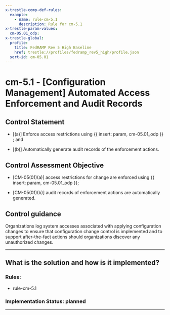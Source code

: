 ```yaml
---
x-trestle-comp-def-rules:
  example:
    - name: rule-cm-5.1
      description: Rule for cm-5.1
x-trestle-param-values:
  cm-05.01_odp:
x-trestle-global:
  profile:
    title: FedRAMP Rev 5 High Baseline
    href: trestle://profiles/fedramp_rev5_high/profile.json
  sort-id: cm-05.01
---
```


# cm-5.1 - \[Configuration Management\] Automated Access Enforcement and Audit Records

## Control Statement

- \[(a)\] Enforce access restrictions using {{ insert: param, cm-05.01_odp }} ; and

- \[(b)\] Automatically generate audit records of the enforcement actions.

## Control Assessment Objective

- \[CM-05(01)(a)\] access restrictions for change are enforced using {{ insert: param, cm-05.01_odp }};

- \[CM-05(01)(b)\] audit records of enforcement actions are automatically generated.

## Control guidance

Organizations log system accesses associated with applying configuration changes to ensure that configuration change control is implemented and to support after-the-fact actions should organizations discover any unauthorized changes.

______________________________________________________________________

## What is the solution and how is it implemented?

<!-- For implementation status enter one of: implemented, partial, planned, alternative, not-applicable -->

<!-- Note that the list of rules under ### Rules: is read-only and changes will not be captured after assembly to JSON -->

<!-- Add control implementation description here for control: cm-5.1 -->

### Rules:

  - rule-cm-5.1

### Implementation Status: planned

______________________________________________________________________
